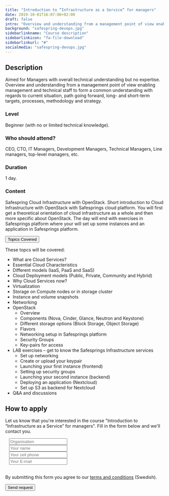 ```yaml
---
title: "Introduction to “Infrastructure as a Service” for managers"
date: 2019-10-01T16:07:06+02:00
draft: false
intro: "Overview and understanding from a management point of view enabling management and technical staff to form a common understanding."
background: "safespring-devops.jpg"
sidebarlinkname: "Course description"
sidebarlinkicon: "fa-file-download"
sidebarlinkurl: "#"
socialmedia: "safespring-devops.jpg"
---
```

## Description
Aimed for Managers with overall technical understanding but no expertise. Overview and understanding from a management point of view enabling management and technical staff to form a common understanding with regards to current situation, path going forward, long- and short-term targets, processes, methodology and strategy.

### Level
Beginner (with no or limited technical knowledge).

### Who should attend?
CEO, CTO, IT Managers, Development Managers, Technical Managers, Line managers, top-level managers, etc.

### Duration
1 day.

### Content
Safespring Cloud Infrastructure with OpenStack.
Short introduction to Cloud Infrastructure with OpenStack with Safesprings cloud platform. You will first get a theoretical orientation of cloud infrastructure as a whole and then more specific about OpenStack. The day will end with exercises in Safesprings platform where your will set up some instances and an application in Safesprings platform.


<div class="accordion-box">
<button class="accordion">Topics Covered</button>
<div class="panel content-body">
<p>These topcs will be covered:</p>
<ul>
	<li>What are Cloud Services?</li>
	<li>Essential Cloud Characteristics</li>
	<li>Different models (IaaS, PaaS and SaaS)</li>
	<li>Cloud Deployment models (Public, Private, Community and Hybrid)</li>
	<li>Why Cloud Services now?</li>
	<li>Virtualization</li>
	<li>Storage on Compute nodes or in storage cluster</li>
	<li>Instance and volume snapshots</li>
	<li>Networking</li>
	<li>OpenStack
  <ul>
  	<li>Overview</li>
  	<li>Components (Nova, Cinder, Glance, Neutron and Keystone)</li>
  	<li>Different storage options (Block Storage, Object Storage)</li>
  	<li>Flavors</li>
  	<li>Networking setup in Safesprings platform</li>
  	<li>Security Groups</li>
  	<li>Key-pairs for access</li>
  </ul>
  </li>
	<li>LAB exercises – get to know the Safesprings Infrastructure services
  <ul>
  	<li>Set up networking</li>
  	<li>Create or upload your keypair</li>
  	<li>Launching your first instance (frontend)</li>
  	<li>Setting up security groups</li>
  	<li>Launching your second instance (backend)</li>
  	<li>Deploying an application (Nextcloud)</li>
  	<li>Set up S3 as backend for Nextcloud</li>
  </ul>
  </li>
	<li>Q&amp;A and discussions</li>
</ul>
<div class="pb-3"> </div>
</div>
</div>

<script>
var acc = document.getElementsByClassName("accordion");
var i;

for (i = 0; i < acc.length; i++) {
  acc[i].addEventListener("click", function() {
    this.classList.toggle("active");
    var panel = this.nextElementSibling;
    if (panel.style.maxHeight) {
      panel.style.maxHeight = null;
    } else {
      panel.style.maxHeight = panel.scrollHeight + "px";
    }
  });
}
</script>

## How to apply
Let us know that you're interested in the course "Introduction to “Infrastructure as a Service” for managers". Fill in the form below and we'll contact you.

<script src="//twitter.github.io/typeahead.js/releases/latest/typeahead.bundle.js"></script>
<style>
  .twitter-typeahead .tt-hint{color:#195f8c}.twitter-typeahead .tt-menu{max-height:300px;overflow:auto;border:1px solid #195f8c;border-top:none;border-radius:0 0 25px 25px;width:298px;margin:-7px 0 0 -52px}.twitter-typeahead .tt-suggestion{background-color:#fafefe;padding:5px 10px;color:#323232}.tt-suggestion:first-child{margin:7px 0 0 0;padding-top:10px}.tt-suggestion:last-child{padding-bottom:20px}.twitter-typeahead .tt-suggestion:hover{background-color:#fafefe;color:#195f8c}
</style>
<script>
  jQuery(document).ready(function(){var t=null,a=jQuery("#up-client-name-input");if(a.length){var i=jQuery("<input type='hidden' name='Client.dunsNo' />"),e=jQuery("<b id='up-client-spinner' class='fa fa-refresh fa-spin' />");e.hide(),a.after(i),a.after(e),a.typeahead({hint:!0,highlight:!0,minLength:3},{name:"clients",limit:25,source:function(e,n,a){t&&clearTimeout(t),t=setTimeout(function(){$.ajax({type:"GET",url:"https://power.upsales.com/api/external/soliditet/clientSearch?name="+e,success:function(e){a(e.data)},error:function(e){}})},200)},templates:{suggestion:function(e){return"<div><div>"+e.name+"</div><span style='color: #323232; font-size: 10px;'>"+e.city+"</span></div>"}}}).bind("typeahead:autocompleted",function(e,n){a.typeahead("val",n.name),i.val(n.dunsNo),a.blur()}).bind("typeahead:select",function(e,n){a.typeahead("val",n.name),i.val(n.dunsNo)}).bind("typeahead:cursorchange",function(e,n){a.typeahead("val",n.name),i.val(n.dunsNo)}).on("typeahead:asyncrequest",function(){e.show()}).on("typeahead:asynccancel typeahead:asyncreceive",function(){e.hide()})}});
</script>
<form id="up-form" name="form_9549ue770a5b7152b4b9796393b0943084e71" action="https://power.upsales.com/api/external/formSubmit" method="POST">
  <div class="form"><i class="fas fa-briefcase"></i>&nbsp;&nbsp;&nbsp;<input maxlength="512" type="text" id="up-client-name-input" name="Client.name" required="" placeholder="Organisation"></div>
  <div class="form"><i class="fas fa-user-tie"></i>&nbsp;&nbsp;&nbsp;<input maxlength="512" type="text" name="Contact.name" required="" placeholder="Your name"></div>
  <div class="form"><i class="fas fa-mobile-alt"></i>&nbsp;&nbsp;&nbsp;<input maxlength="512" type="text" name="Contact.cellPhone" required="" placeholder="Your cell phone"></div>
  <div class="form"><i class="fas fa-envelope"></i>&nbsp;&nbsp;&nbsp;<input maxlength="512" type="email" id="up-email-input" autocomplete="off" name="Contact.email" required="required" placeholder="Your E-mail"></div>
  <input type="hidden" value="Introduction to “Infrastructure as a Service” for managers" name="Extra.1570014130220" checked>
	<!-- REQUIRED FIELDS -->
  <input type="hidden" name="formCid" value="9549">
	<input type="hidden" name="formId" value="9549ue770a5b7152b4b9796393b0943084e71">
	<input type="hidden" name="isFrame" value="false">
	<input type="text" value="" name="validation" style="display: none;">
	<!-- END OF REQUIRED FIELDS -->
  <br>
	<p>By submitting this form you agree to our <a href="/dokument/personuppgiftshantering/" target="_blank">terms and conditions</a> (Swedish).</p>
	<button type="submit" class="button">Send request</button>
</form>
<script>(function(){var form = document.getElementById("up-form");if(form) {form.addEventListener("submit", function(ev) {var button = ev.target.querySelector("button[type=submit]");if(button) {button.disabled = true;}});}})();</script>
